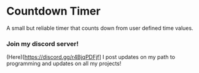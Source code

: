# Countdown Timer
A small but reliable timer that counts down from user defined time values.
### Join my discord server!
(Here)[https://discord.gg/r4BjqPDFjf] I post updates on my path to programming and updates on all my projects!
